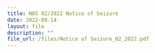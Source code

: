 ```yaml
---
title: NOS 02/2022 Notice of Seizure
date: 2022-09-14
layout: file
description: ""
file_url: /files/Notice of Seizure_02_2022.pdf
---
```


